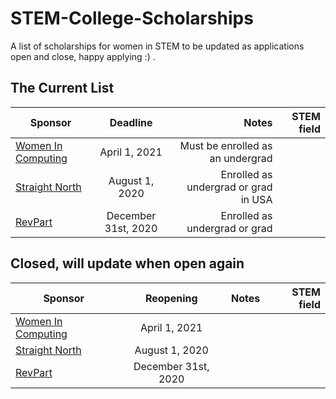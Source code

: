 # STEM-College-Scholarships
A list of scholarships for women in STEM to be updated as applications open and close, happy applying :) . 


## The Current List 
| Sponsor        | Deadline           | Notes | STEM field | 
| ------------- |:-------------:| -----:|-----:|
| [Women In Computing](https://www.loadview-testing.com/scholarship/)      | April 1, 2021 | Must be enrolled as an undergrad | |
| [Straight North](https://www.straightnorth.com/scholarship/)      | August 1, 2020      | Enrolled as undergrad or grad in USA  | |
| [RevPart](https://revpart.com/scholarship/) | December 31st, 2020 | Enrolled as undergrad or grad | |


## Closed, will update when open again
| Sponsor        | Reopening           | Notes  | STEM field |
| ------------- |:-------------:| -----:|-----:|
| [Women In Computing](https://www.loadview-testing.com/scholarship/)      | April 1, 2021 |  |  |
| [Straight North](https://www.straightnorth.com/scholarship/)      | August 1, 2020      |   |  |
| [RevPart](https://revpart.com/scholarship/) | December 31st, 2020 |    |  |
